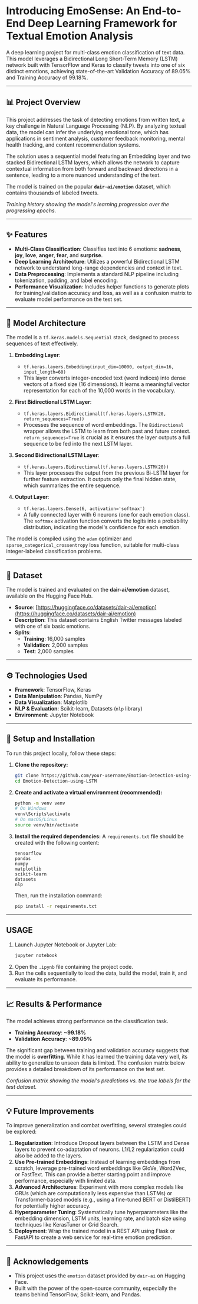# Introducing EmoSense: An End-to-End Deep Learning Framework for Textual Emotion Analysis

[](https://www.python.org/downloads/)
[](https://www.tensorflow.org/)
[](https://opensource.org/licenses/MIT)

A deep learning project for multi-class emotion classification of text data. This model leverages a Bidirectional Long Short-Term Memory (LSTM) network built with TensorFlow and Keras to classify tweets into one of six distinct emotions, achieving state-of-the-art Validation Accuracy of 89.05% and Training Accuracy of 99.18%.

-----

## 📊 Project Overview

This project addresses the task of detecting emotions from written text, a key challenge in Natural Language Processing (NLP). By analyzing textual data, the model can infer the underlying emotional tone, which has applications in sentiment analysis, customer feedback monitoring, mental health tracking, and content recommendation systems.

The solution uses a sequential model featuring an Embedding layer and two stacked Bidirectional LSTM layers, which allows the network to capture contextual information from both forward and backward directions in a sentence, leading to a more nuanced understanding of the text.

The model is trained on the popular **`dair-ai/emotion`** dataset, which contains thousands of labeled tweets.

*Training history showing the model's learning progression over the progressing epochs.*

-----

## ✨ Features

  * **Multi-Class Classification**: Classifies text into 6 emotions: **sadness**, **joy**, **love**, **anger**, **fear**, and **surprise**.
  * **Deep Learning Architecture**: Utilizes a powerful Bidirectional LSTM network to understand long-range dependencies and context in text.
  * **Data Preprocessing**: Implements a standard NLP pipeline including tokenization, padding, and label encoding.
  * **Performance Visualization**: Includes helper functions to generate plots for training/validation accuracy and loss, as well as a confusion matrix to evaluate model performance on the test set.

-----

## 🧠 Model Architecture

The model is a `tf.keras.models.Sequential` stack, designed to process sequences of text effectively.

1.  **Embedding Layer**:

      * `tf.keras.layers.Embedding(input_dim=10000, output_dim=16, input_length=60)`
      * This layer converts integer-encoded text (word indices) into dense vectors of a fixed size (16 dimensions). It learns a meaningful vector representation for each of the 10,000 words in the vocabulary.

2.  **First Bidirectional LSTM Layer**:

      * `tf.keras.layers.Bidirectional(tf.keras.layers.LSTM(20, return_sequences=True))`
      * Processes the sequence of word embeddings. The `Bidirectional` wrapper allows the LSTM to learn from both past and future context. `return_sequences=True` is crucial as it ensures the layer outputs a full sequence to be fed into the next LSTM layer.

3.  **Second Bidirectional LSTM Layer**:

      * `tf.keras.layers.Bidirectional(tf.keras.layers.LSTM(20))`
      * This layer processes the output from the previous Bi-LSTM layer for further feature extraction. It outputs only the final hidden state, which summarizes the entire sequence.

4.  **Output Layer**:

      * `tf.keras.layers.Dense(6, activation='softmax')`
      * A fully connected layer with 6 neurons (one for each emotion class). The `softmax` activation function converts the logits into a probability distribution, indicating the model's confidence for each emotion.

The model is compiled using the `adam` optimizer and `sparse_categorical_crossentropy` loss function, suitable for multi-class integer-labeled classification problems.

-----

## 💾 Dataset

The model is trained and evaluated on the **dair-ai/emotion** dataset, available on the Hugging Face Hub.

  * **Source**: [https://huggingface.co/datasets/dair-ai/emotion](https://huggingface.co/datasets/dair-ai/emotion)
  * **Description**: This dataset contains English Twitter messages labeled with one of six basic emotions.
  * **Splits**:
      * **Training**: 16,000 samples
      * **Validation**: 2,000 samples
      * **Test**: 2,000 samples

-----

## ⚙️ Technologies Used

  * **Framework**: TensorFlow, Keras
  * **Data Manipulation**: Pandas, NumPy
  * **Data Visualization**: Matplotlib
  * **NLP & Evaluation**: Scikit-learn, Datasets (`nlp` library)
  * **Environment**: Jupyter Notebook

-----

## 🚀 Setup and Installation

To run this project locally, follow these steps:

1.  **Clone the repository:**

    ```bash
    git clone https://github.com/your-username/Emotion-Detection-using-LSTM.git
    cd Emotion-Detection-using-LSTM
    ```

2.  **Create and activate a virtual environment (recommended):**

    ```bash
    python -m venv venv
    # On Windows
    venv\Scripts\activate
    # On macOS/Linux
    source venv/bin/activate
    ```

3.  **Install the required dependencies:**
    A `requirements.txt` file should be created with the following content:

    ```
    tensorflow
    pandas
    numpy
    matplotlib
    scikit-learn
    datasets
    nlp
    ```

    Then, run the installation command:

    ```bash
    pip install -r requirements.txt
    ```

-----

## USAGE

1.  Launch Jupyter Notebook or Jupyter Lab:
    ```bash
    jupyter notebook
    ```
2.  Open the `.ipynb` file containing the project code.
3.  Run the cells sequentially to load the data, build the model, train it, and evaluate its performance.

-----

## 📈 Results & Performance

The model achieves strong performance on the classification task.

  * **Training Accuracy**: **\~99.18%**
  * **Validation Accuracy**: **\~89.05%**

The significant gap between training and validation accuracy suggests that the model is **overfitting**. While it has learned the training data very well, its ability to generalize to unseen data is limited. The confusion matrix below provides a detailed breakdown of its performance on the test set.

*Confusion matrix showing the model's predictions vs. the true labels for the test dataset.*

-----

## 💡 Future Improvements

To improve generalization and combat overfitting, several strategies could be explored:

1.  **Regularization**: Introduce Dropout layers between the LSTM and Dense layers to prevent co-adaptation of neurons. L1/L2 regularization could also be added to the layers.
2.  **Use Pre-trained Embeddings**: Instead of learning embeddings from scratch, leverage pre-trained word embeddings like GloVe, Word2Vec, or FastText. This can provide a better starting point and improve performance, especially with limited data.
3.  **Advanced Architectures**: Experiment with more complex models like GRUs (which are computationally less expensive than LSTMs) or Transformer-based models (e.g., using a fine-tuned BERT or DistilBERT) for potentially higher accuracy.
4.  **Hyperparameter Tuning**: Systematically tune hyperparameters like the embedding dimension, LSTM units, learning rate, and batch size using techniques like KerasTuner or Grid Search.
5.  **Deployment**: Wrap the trained model in a REST API using Flask or FastAPI to create a web service for real-time emotion prediction.

-----


## 🙏 Acknowledgements

  * This project uses the `emotion` dataset provided by `dair-ai` on Hugging Face.
  * Built with the power of the open-source community, especially the teams behind TensorFlow, Scikit-learn, and Pandas.
